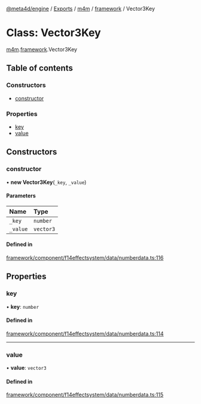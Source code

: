 [@meta4d/engine](../README.md) / [Exports](../modules.md) / [m4m](../modules/m4m.md) / [framework](../modules/m4m.framework.md) / Vector3Key

# Class: Vector3Key

[m4m](../modules/m4m.md).[framework](../modules/m4m.framework.md).Vector3Key

## Table of contents

### Constructors

- [constructor](m4m.framework.Vector3Key.md#constructor)

### Properties

- [key](m4m.framework.Vector3Key.md#key)
- [value](m4m.framework.Vector3Key.md#value)

## Constructors

### constructor

• **new Vector3Key**(`_key`, `_value`)

#### Parameters

| Name | Type |
| :------ | :------ |
| `_key` | `number` |
| `_value` | `vector3` |

#### Defined in

[framework/component/f14effectsystem/data/numberdata.ts:116](https://github.com/meta4d-me/meta4d-engine/blob/cf6bfe6/src/framework/component/f14effectsystem/data/numberdata.ts#L116)

## Properties

### key

• **key**: `number`

#### Defined in

[framework/component/f14effectsystem/data/numberdata.ts:114](https://github.com/meta4d-me/meta4d-engine/blob/cf6bfe6/src/framework/component/f14effectsystem/data/numberdata.ts#L114)

___

### value

• **value**: `vector3`

#### Defined in

[framework/component/f14effectsystem/data/numberdata.ts:115](https://github.com/meta4d-me/meta4d-engine/blob/cf6bfe6/src/framework/component/f14effectsystem/data/numberdata.ts#L115)
